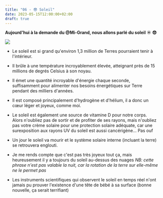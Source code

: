 ```yaml
---
title: "06 - 😎 Soleil"
date: 2023-05-15T12:00:00+02:00
draft: true
---
```


**Aujourd'hui à la demande du @Mi-Grand, nous allons parlé du soleil ☀️ 😎**

![](https://images-ext-2.discordapp.net/external/VS9nhcnQQmckbcv7j8u85Z5jc1UNpo361xpgKuecQW8/https/i.pinimg.com/originals/6f/f9/b8/6ff9b8bdee02612cd9da26e26abc1030.jpg?width=442&height=658)

- Le soleil est si grand qu'environ 1,3 million de Terres pourraient tenir à l'intérieur.

- Il brûle à une température incroyablement élevée, atteignant près de 15 millions de degrés Celsius à son noyau.

- Il émet une quantité incroyable d'énergie chaque seconde, suffisamment pour alimenter nos besoins énergétiques sur Terre pendant des milliers d'années.

- Il est composé principalement d'hydrogène et d'hélium, il a donc un cœur léger et joyeux, comme moi.

- Le soleil est également une source de vitamine D pour notre corps. Alors n'oubliez pas de sortir et de profiter de ses rayons, mais n'oubliez pas votre crème solaire pour une protection solaire adéquate, car une surexposition aux rayons UV du soleil est aussi cancérigène... Pas ouf

- Un jour le soleil va mourir et le système solaire interne (incluant la terre) se retrouvera englouti.

- Je me rends compte que c'est pas très joyeux tout ça, mais heureusement il y a toujours du soleil au-dessus des nuages
	_NB: cette phrase n'est pas valable la nuit, car la rotation de la terre sur elle-même ne le permet pas_

- Les instruments scientifiques qui observent le soleil en temps réel n'ont jamais pu prouver l'existence d'une tête de bébé à sa surface (bonne nouvelle, ça serait terrifiant)

